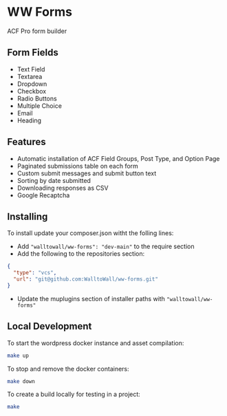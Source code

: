 # WW Forms

ACF Pro form builder

## Form Fields

- Text Field
- Textarea
- Dropdown
- Checkbox
- Radio Buttons
- Multiple Choice
- Email
- Heading

## Features

- Automatic installation of ACF Field Groups, Post Type, and Option Page
- Paginated submissions table on each form
- Custom submit messages and submit button text
- Sorting by date submitted
- Downloading responses as CSV
- Google Recaptcha

## Installing

To install update your composer.json witht the folling lines:

- Add `"walltowall/ww-forms": "dev-main"` to the require section
- Add the following to the repositories section:

```json
{
  "type": "vcs",
  "url": "git@github.com:WalltoWall/ww-forms.git"
}
```

- Update the muplugins section of installer paths with `"walltowall/ww-forms"`

## Local Development

To start the wordpress docker instance and asset compilation:

```bash
make up
```

To stop and remove the docker containers:

```bash
make down
```

To create a build locally for testing in a project:

```bash
make
```
